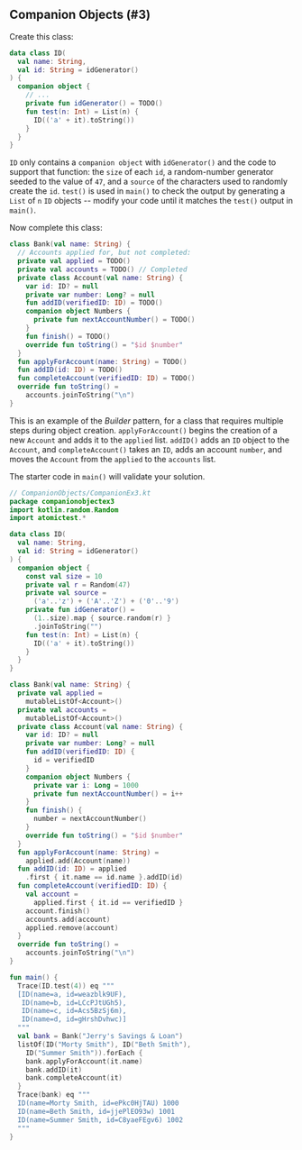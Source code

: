 ## Companion Objects (#3)

Create this class:

```kotlin
data class ID(
  val name: String,
  val id: String = idGenerator()
) {
  companion object {
    // ...
    private fun idGenerator() = TODO()
    fun test(n: Int) = List(n) {
      ID(('a' + it).toString())
    }
  }
}
```

`ID` only contains a `companion object` with `idGenerator()` and the code to
support that function: the `size` of each `id`, a random-number generator
seeded to the value of `47`, and a `source` of the characters used to randomly
create the `id`. `test()` is used in `main()` to check the output by generating
a `List` of `n` `ID` objects -- modify your code until it matches the `test()`
output in `main()`.

Now complete this class:

```kotlin
class Bank(val name: String) {
  // Accounts applied for, but not completed:
  private val applied = TODO()
  private val accounts = TODO() // Completed
  private class Account(val name: String) {
    var id: ID? = null
    private var number: Long? = null
    fun addID(verifiedID: ID) = TODO()
    companion object Numbers {
      private fun nextAccountNumber() = TODO()
    }
    fun finish() = TODO()
    override fun toString() = "$id $number"
  }
  fun applyForAccount(name: String) = TODO()
  fun addID(id: ID) = TODO()
  fun completeAccount(verifiedID: ID) = TODO()
  override fun toString() =
    accounts.joinToString("\n")
}
```

This is an example of the *Builder* pattern, for a class that requires multiple
steps during object creation. `applyForAccount()` begins the creation of a new
`Account` and adds it to the `applied` list. `addID()` adds an `ID` object to
the `Account`, and `completeAccount()` takes an `ID`, adds an account `number`,
and moves the `Account` from the `applied` to the `accounts` list.

The starter code in `main()` will validate your solution.

```kotlin
// CompanionObjects/CompanionEx3.kt
package companionobjectex3
import kotlin.random.Random
import atomictest.*

data class ID(
  val name: String,
  val id: String = idGenerator()
) {
  companion object {
    const val size = 10
    private val r = Random(47)
    private val source =
      ('a'..'z') + ('A'..'Z') + ('0'..'9')
    private fun idGenerator() =
      (1..size).map { source.random(r) }
      .joinToString("")
    fun test(n: Int) = List(n) {
      ID(('a' + it).toString())
    }
  }
}

class Bank(val name: String) {
  private val applied =
    mutableListOf<Account>()
  private val accounts =
    mutableListOf<Account>()
  private class Account(val name: String) {
    var id: ID? = null
    private var number: Long? = null
    fun addID(verifiedID: ID) {
      id = verifiedID
    }
    companion object Numbers {
      private var i: Long = 1000
      private fun nextAccountNumber() = i++
    }
    fun finish() {
      number = nextAccountNumber()
    }
    override fun toString() = "$id $number"
  }
  fun applyForAccount(name: String) =
    applied.add(Account(name))
  fun addID(id: ID) = applied
    .first { it.name == id.name }.addID(id)
  fun completeAccount(verifiedID: ID) {
    val account =
      applied.first { it.id == verifiedID }
    account.finish()
    accounts.add(account)
    applied.remove(account)
  }
  override fun toString() =
    accounts.joinToString("\n")
}

fun main() {
  Trace(ID.test(4)) eq """
  [ID(name=a, id=weazblk9UF),
   ID(name=b, id=LCcPJtUGh5),
   ID(name=c, id=Acs5BzSj6m),
   ID(name=d, id=gHrshDvhwc)]
  """
  val bank = Bank("Jerry's Savings & Loan")
  listOf(ID("Morty Smith"), ID("Beth Smith"),
    ID("Summer Smith")).forEach {
    bank.applyForAccount(it.name)
    bank.addID(it)
    bank.completeAccount(it)
  }
  Trace(bank) eq """
  ID(name=Morty Smith, id=ePkc0HjTAU) 1000
  ID(name=Beth Smith, id=jjePlEO93w) 1001
  ID(name=Summer Smith, id=C8yaeFEgv6) 1002
  """
}
```